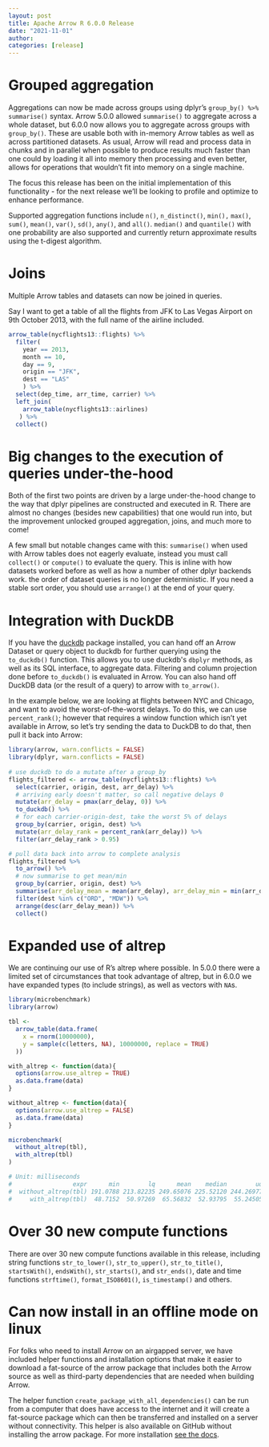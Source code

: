 ```yaml
---
layout: post
title: Apache Arrow R 6.0.0 Release
date: "2021-11-01"
author: 
categories: [release]
---
```

<!--
{% comment %}
Licensed to the Apache Software Foundation (ASF) under one or more
contributor license agreements.  See the NOTICE file distributed with
this work for additional information regarding copyright ownership.
The ASF licenses this file to you under the Apache License, Version 2.0
(the "License"); you may not use this file except in compliance with
the License.  You may obtain a copy of the License at

http://www.apache.org/licenses/LICENSE-2.0

Unless required by applicable law or agreed to in writing, software
distributed under the License is distributed on an "AS IS" BASIS,
WITHOUT WARRANTIES OR CONDITIONS OF ANY KIND, either express or implied.
See the License for the specific language governing permissions and
limitations under the License.
{% endcomment %}
-->

# Grouped aggregation

Aggregations can now be made across groups using dplyr’s `group_by() %>% summarise()` syntax. Arrow 5.0.0 allowed `summarise()` to aggregate across a whole dataset, but 6.0.0 now allows you to aggregate across groups with `group_by()`. These are usable both with in-memory Arrow tables as well as across partitioned datasets. As usual, Arrow will read and process data in chunks and in parallel when possible to produce results much faster than one could by loading it all into memory then processing and even better, allows for operations that wouldn’t fit into memory on a single machine.

The focus this release has been on the initial implementation of this functionality - for the next release we’ll be looking to profile and optimize to enhance performance.

Supported aggregation functions include `n()`, `n_distinct()`, `min(),` `max()`, `sum()`, `mean()`, `var()`, `sd()`, `any()`, and `all()`. `median()` and `quantile()` with one probability are also supported and currently return approximate results using the t-digest algorithm.

# Joins 

Multiple Arrow tables and datasets can now be joined in queries. 

Say I want to get a table of all the flights from JFK to Las Vegas Airport on 
9th October 2013, with the full name of the airline included.

```r
arrow_table(nycflights13::flights) %>%
  filter(
    year == 2013,
    month == 10,
    day == 9,
    origin == "JFK",
    dest == "LAS"
    ) %>%
  select(dep_time, arr_time, carrier) %>%
  left_join(
    arrow_table(nycflights13::airlines)
   ) %>%
  collect()
```

# Big changes to the execution of queries under-the-hood 

Both of the first two points are driven by a large under-the-hood change to the way that dplyr pipelines are constructed and executed in R. There are almost no changes (besides new capabilities) that one would run into, but the improvement unlocked grouped aggregation, joins, and much more to come!

A few small but notable changes came with this:
`summarise()` when used with Arrow tables does not eagerly evaluate, instead you must call `collect()` or `compute()` to evaluate the query. This is inline with how datasets worked before as well as how a number of other dplyr backends work.
the order of dataset queries is no longer deterministic. If you need a stable sort order, you should use `arrange()` at the end of your query.

# Integration with DuckDB

If you have the [duckdb](https://duckdb.org/) package installed, you can hand off an Arrow Dataset or query object to duckdb for further querying using the `to_duckdb()` function. This allows you to use duckdb's `dbplyr` methods, as well as its SQL interface, to aggregate data. Filtering and column projection done before `to_duckdb()` is evaluated in Arrow.  You can also hand off DuckDB data (or the result of a query) to arrow with `to_arrow()`.

In the example below, we are looking at flights between NYC and Chicago, and want to avoid the worst-of-the-worst delays. To do this, we can use `percent_rank()`; however that requires a window function which isn’t yet available in Arrow, so let’s try sending the data to DuckDB to do that, then pull it back into Arrow:

```r
library(arrow, warn.conflicts = FALSE)
library(dplyr, warn.conflicts = FALSE)
 
# use duckdb to do a mutate after a group_by
flights_filtered <- arrow_table(nycflights13::flights) %>%
  select(carrier, origin, dest, arr_delay) %>%
  # arriving early doesn't matter, so call negative delays 0
  mutate(arr_delay = pmax(arr_delay, 0)) %>%
  to_duckdb() %>%
  # for each carrier-origin-dest, take the worst 5% of delays
  group_by(carrier, origin, dest) %>%
  mutate(arr_delay_rank = percent_rank(arr_delay)) %>%
  filter(arr_delay_rank > 0.95)

# pull data back into arrow to complete analysis
flights_filtered %>%
  to_arrow() %>%
  # now summarise to get mean/min
  group_by(carrier, origin, dest) %>%
  summarise(arr_delay_mean = mean(arr_delay), arr_delay_min = min(arr_delay), num_flights = n()) %>%
  filter(dest %in% c("ORD", "MDW")) %>%
  arrange(desc(arr_delay_mean)) %>%
  collect()
```
# Expanded use of altrep

We are continuing our use of R’s altrep where possible. In 5.0.0 there were a limited set of circumstances that took advantage of altrep, but in 6.0.0 we have expanded types (to include strings), as well as vectors with `NA`s. 

```r
library(microbenchmark)
library(arrow)

tbl <-
  arrow_table(data.frame(
    x = rnorm(10000000),
    y = sample(c(letters, NA), 10000000, replace = TRUE)
  ))

with_altrep <- function(data){
  options(arrow.use_altrep = TRUE)
  as.data.frame(data)  
}

without_altrep <- function(data){
  options(arrow.use_altrep = FALSE)
  as.data.frame(data)  
}

microbenchmark(
  without_altrep(tbl),
  with_altrep(tbl)
)

# Unit: milliseconds
#                 expr      min        lq      mean    median        uq      max neval
#  without_altrep(tbl) 191.0788 213.82235 249.65076 225.52120 244.26977 512.1652   100
#     with_altrep(tbl)  48.7152  50.97269  65.56832  52.93795  55.24505 338.4602   100

```
# Over 30 new compute functions

There are over 30 new compute functions available in this release, including string functions `str_to_lower()`, `str_to_upper()`, `str_to_title()`, `startsWith()`, `endsWith()`, `str_starts()`, and `str_ends()`, date and time functions `strftime()`, `format_ISO8601()`, `is_timestamp()` and others.

# Can now install in an offline mode on linux

For folks who need to install Arrow on an airgapped server, we have included helper functions and installation options that make it easier to download a fat-source of the arrow package that includes both the Arrow source as well as third-party dependencies that are needed when building Arrow.

The helper function `create_package_with_all_dependencies()` can be run from a computer that does have access to the internet and it will create a fat-source package which can then be transferred and installed on a server without connectivity. This helper is also available on GitHub without installing the arrow package.  For more installation [see the docs](https://arrow.apache.org/docs/r/articles/install.html#offline-installation).

